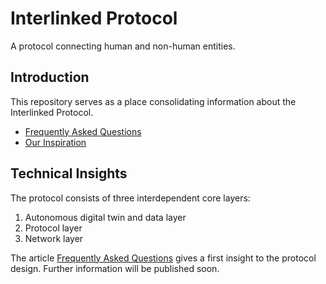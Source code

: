 # Interlinked Protocol
A protocol connecting human and non-human entities.

## Introduction

This repository serves as a place consolidating information about the Interlinked Protocol.

* [Frequently Asked Questions](https://medium.com/interlinked-protocol/the-interlinked-protocol-most-frequently-asked-questions-1-ab1bad820875)
* [Our Inspiration](https://medium.com/interlinked-protocol/breaking-free-liberating-digital-identities-for-an-interlinked-cyber-physical-world-9d81a4f39c9f)

## Technical Insights

The protocol consists of three interdependent core layers:
1. Autonomous digital twin and data layer
2. Protocol layer
3. Network layer

The article [Frequently Asked Questions](https://medium.com/interlinked-protocol/the-interlinked-protocol-most-frequently-asked-questions-1-ab1bad820875) gives a first insight to the protocol design. Further information will be published soon.





